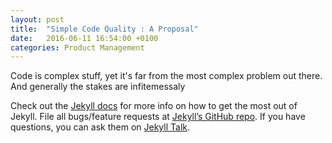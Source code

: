 ```yaml
---
layout: post
title:  "Simple Code Quality : A Proposal"
date:   2016-06-11 16:54:00 +0100
categories: Product Management
---
```

Code is complex stuff, yet it's far from the most complex problem out there. And generally the stakes are infitemessaly

Check out the [Jekyll docs][jekyll-docs] for more info on how to get the most out of Jekyll. File all bugs/feature requests at [Jekyll’s GitHub repo][jekyll-gh]. If you have questions, you can ask them on [Jekyll Talk][jekyll-talk].

[jekyll-docs]: http://jekyllrb.com/docs/home
[jekyll-gh]:   https://github.com/jekyll/jekyll
[jekyll-talk]: https://talk.jekyllrb.com/
